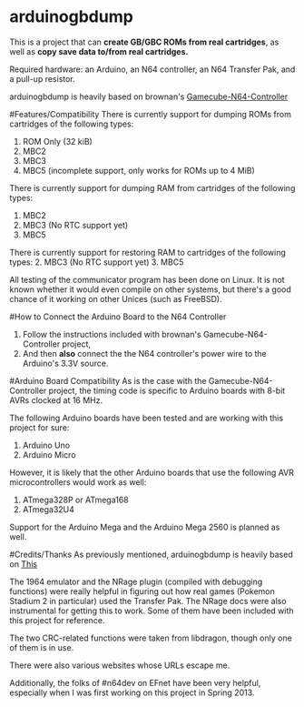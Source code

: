 arduinogbdump
=============

This is a project that can **create GB/GBC ROMs from real cartridges**, as
well as **copy save data to/from real cartridges.**

Required hardware:  an Arduino, an N64 controller, an N64 Transfer Pak, and
a pull-up resistor.


arduinogbdump is heavily based on brownan's [Gamecube-N64-Controller](https://github.com/brownan/Gamecube-N64-Controller)



#Features/Compatibility
There is currently support for dumping ROMs from cartridges of the
following types:
  1.  ROM Only (32 kiB)
  2.  MBC2
  3.  MBC3
  4.  MBC5 (incomplete support, only works for ROMs up to 4 MiB)

There is currently support for dumping RAM from cartridges of the following
types:
  1.  MBC2
  2.  MBC3 (No RTC support yet)
  3.  MBC5


There is currently support for restoring RAM to cartridges of the following
types:
  2.  MBC3 (No RTC support yet)
  3.  MBC5


All testing of the communicator program has been done on Linux.  It is not
known whether it would even compile on other systems, but there's a good
chance of it working on other Unices (such as FreeBSD).


#How to Connect the Arduino Board to the N64 Controller
  1.  Follow the instructions included with brownan's
  Gamecube-N64-Controller project,
  2.  And then **also** connect the the N64 controller's power wire to the
  Arduino's 3.3V source.


#Arduino Board Compatibility
As is the case with the Gamecube-N64-Controller project, the timing code is
specific to Arduino boards with 8-bit AVRs clocked at 16 MHz.

The following Arduino boards have been tested and are working with this
project for sure:
  1.  Arduino Uno
  2.  Arduino Micro

However, it is likely that the other Arduino boards that use the following
AVR microcontrollers would work as well:
  1.  ATmega328P or ATmega168
  2.  ATmega32U4


Support for the Arduino Mega and the Arduino Mega 2560 is planned as well.


#Credits/Thanks
As previously mentioned, arduinogbdump is heavily based on [This](https://github.com/brownan/Gamecube-N64-Controller)

The 1964 emulator and the NRage plugin (compiled with debugging functions)
were really helpful in figuring out how real games (Pokemon Stadium 2 in
particular) used the Transfer Pak.  The NRage docs were also instrumental
for getting this to work.  Some of them have been included with this
project for reference.

The two CRC-related functions were taken from libdragon, though only one of
them is in use.

There were also various websites whose URLs escape me.

Additionally, the folks of #n64dev on EFnet have been very helpful,
especially when I was first working on this project in Spring 2013.


